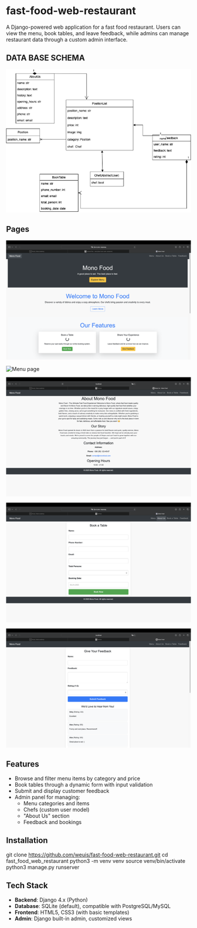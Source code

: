 # fast-food-web-restaurant

A Django-powered web application for a fast food restaurant. 
Users can view the menu, book tables, and leave feedback, 
while admins can manage restaurant data through a custom admin interface.

## DATA BASE SCHEMA
![Data Base Schema](docs/restaurant_app.drawio.png)

## Pages

![Home page](docs/home_page.png)

![Menu page](docs/menu_page.png)

![About Us page](docs/aboutus_page.png)

![Book Table page](docs/book_table_page.png)

![Feedback page](docs/feedback_page.png)

## Features

- Browse and filter menu items by category and price
- Book tables through a dynamic form with input validation
- Submit and display customer feedback
- Admin panel for managing:
  - Menu categories and items
  - Chefs (custom user model)
  - "About Us" section
  - Feedback and bookings

## Installation
git clone https://github.com/weuis/fast-food-web-restaurant.git
cd fast_food_web_restaurant
python3 -m venv venv
source venv/bin/activate
python3 manage.py runserver

## Tech Stack

- **Backend**: Django 4.x (Python)
- **Database**: SQLite (default), compatible with PostgreSQL/MySQL
- **Frontend**: HTML5, CSS3 (with basic templates)
- **Admin**: Django built-in admin, customized views

